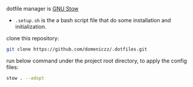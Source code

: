 dotfile manager is [GNU Stow](https://www.gnu.org/software/stow/)

- `.setup.sh` is the a bash script file that do some installation and initialization.

clone this repository:

```bash
git clone https://github.com/domeniczz/.dotfiles.git
```

run below command under the project root directory, to apply the config files:

```bash
stow . --adopt
```

